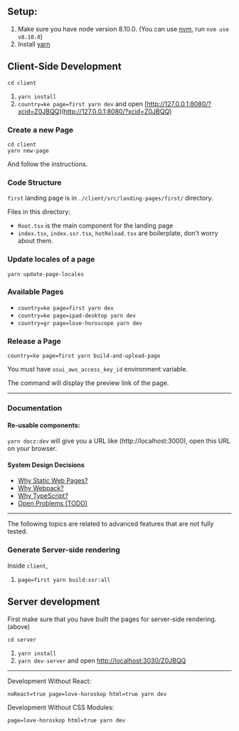 ## Setup:

1. Make sure you have node version 8.10.0. (You can use [nvm](https://github.com/creationix/nvm), run `nvm use v8.10.0`)
2. Install [yarn](https://yarnpkg.com/en/)

## Client-Side Development

`cd client`

1. `yarn install`
2. `country=ke page=first yarn dev` and open [http://127.0.0.1:8080/?xcid=Z0JBQQ](http://127.0.0.1:8080/?xcid=Z0JBQQ)

### Create a new Page

```
cd client
yarn new-page
```

And follow the instructions.

### Code Structure

`first` landing page is in `./client/src/landing-pages/first/` directory.

Files in this directory:

* `Root.tsx` is the main component for the landing page
* `index.tsx`, `index.ssr.tsx`, `hotReload.tsx` are boilerplate, don't worry about them.

### Update locales of a page

```
yarn update-page-locales
```

### Available Pages

* `country=ke page=first yarn dev`
* `country=ke page=ipad-desktop yarn dev`
* `country=gr page=love-horoscope yarn dev`

### Release a Page

```
country=ke page=first yarn build-and-upload-page
```

You must have `osui_aws_access_key_id` environment variable.

The command will display the preview link of the page.

---
### Documentation

#### Re-usable components:

`yarn docz:dev` will give you a URL like (http://localhost:3000), open this URL on your browser.

#### System Design Decisions

* [Why Static Web Pages?](docs/StaticWebPages.md)
* [Why Webpack?](docs/Webpack.md)
* [Why TypeScript?](docs/TypeScript.md)
* [Open Problems (TODO)](docs/TODO.md)

---

The following topics are related to advanced features that are not fully tested. 

### Generate Server-side rendering

Inside `client`,

1. `page=first yarn build:ssr:all`

## Server development

First make sure that you have built the pages for server-side rendering. (above) 

`cd server`

1. `yarn install`
2. `yarn dev-server` and open [http://localhost:3030/Z0JBQQ](http://localhost:3030/Z0JBQQ)

----

Development Without React:

```
noReact=true page=love-horoskop html=true yarn dev
```

Development Without CSS Modules:

```
page=love-horoskop html=true yarn dev
```